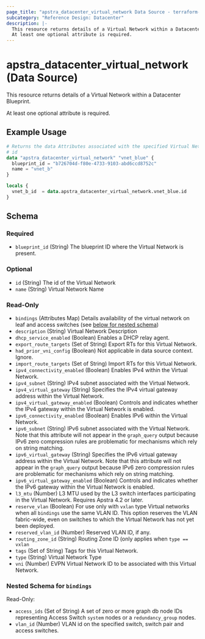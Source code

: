 ```yaml
---
page_title: "apstra_datacenter_virtual_network Data Source - terraform-provider-apstra"
subcategory: "Reference Design: Datacenter"
description: |-
  This resource returns details of a Virtual Network within a Datacenter Blueprint.
  At least one optional attribute is required.
---
```


# apstra_datacenter_virtual_network (Data Source)

This resource returns details of a Virtual Network within a Datacenter Blueprint.

At least one optional attribute is required.


## Example Usage

```terraform
# Returns the data Attributes associated with the specified Virtual Network
# id
data "apstra_datacenter_virtual_network" "vnet_blue" {
  blueprint_id = "b726704d-f80e-4733-9103-abd6ccd8752c"
  name = "vnet_b"
}

locals {
  vnet_b_id  = data.apstra_datacenter_virtual_network.vnet_blue.id
}
```

<!-- schema generated by tfplugindocs -->
## Schema

### Required

- `blueprint_id` (String) The blueprint ID where the Virtual Network is present.

### Optional

- `id` (String) The id of the Virtual Network
- `name` (String) Virtual Network Name

### Read-Only

- `bindings` (Attributes Map) Details availability of the virtual network on leaf and access switches (see [below for nested schema](#nestedatt--bindings))
- `description` (String) Virtual Network Description
- `dhcp_service_enabled` (Boolean) Enables a DHCP relay agent.
- `export_route_targets` (Set of String) Export RTs for this Virtual Network.
- `had_prior_vni_config` (Boolean) Not applicable in data source context. Ignore.
- `import_route_targets` (Set of String) Import RTs for this Virtual Network.
- `ipv4_connectivity_enabled` (Boolean) Enables IPv4 within the Virtual Network.
- `ipv4_subnet` (String) IPv4 subnet associated with the Virtual Network.
- `ipv4_virtual_gateway` (String) Specifies the IPv4 virtual gateway address within the Virtual Network.
- `ipv4_virtual_gateway_enabled` (Boolean) Controls and indicates whether the IPv4 gateway within the Virtual Network is enabled.
- `ipv6_connectivity_enabled` (Boolean) Enables IPv6 within the Virtual Network.
- `ipv6_subnet` (String) IPv6 subnet associated with the Virtual Network. Note that this attribute will not appear in the `graph_query` output because IPv6 zero compression rules are problematic for mechanisms which rely on string matching.
- `ipv6_virtual_gateway` (String) Specifies the IPv6 virtual gateway address within the Virtual Network. Note that this attribute will not appear in the `graph_query` output because IPv6 zero compression rules are problematic for mechanisms which rely on string matching.
- `ipv6_virtual_gateway_enabled` (Boolean) Controls and indicates whether the IPv6 gateway within the Virtual Network is enabled.
- `l3_mtu` (Number) L3 MTU used by the L3 switch interfaces participating in the Virtual Network. Requires Apstra 4.2 or later.
- `reserve_vlan` (Boolean) For use only with `vxlan` type Virtual networks when all `bindings` use the same VLAN ID. This option reserves the VLAN fabric-wide, even on switches to which the Virtual Network has not yet been deployed.
- `reserved_vlan_id` (Number) Reserved VLAN ID, if any.
- `routing_zone_id` (String) Routing Zone ID (only applies when `type == vxlan`
- `tags` (Set of String) Tags for this Virtual Network.
- `type` (String) Virtual Network Type
- `vni` (Number) EVPN Virtual Network ID to be associated with this Virtual Network.

<a id="nestedatt--bindings"></a>
### Nested Schema for `bindings`

Read-Only:

- `access_ids` (Set of String) A set of zero or more graph db node IDs representing Access Switch `system` nodes or a `redundancy_group` nodes.
- `vlan_id` (Number) VLAN id on the specified switch, switch pair and access switches.
